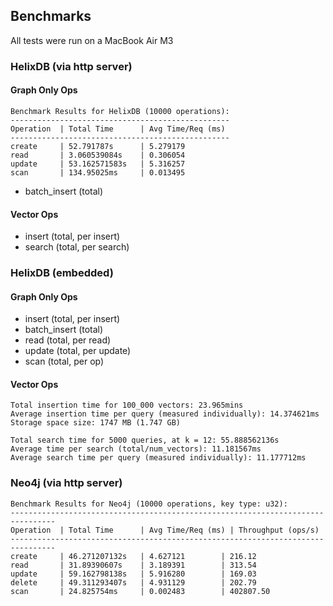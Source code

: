 ## Benchmarks
All tests were run on a MacBook Air M3

### HelixDB (via http server)
#### Graph Only Ops
```
Benchmark Results for HelixDB (10000 operations):
-------------------------------------------------
Operation  | Total Time      | Avg Time/Req (ms)
-------------------------------------------------
create     | 52.791787s      | 5.279179
read       | 3.060539084s    | 0.306054
update     | 53.162571583s   | 5.316257
scan       | 134.95025ms     | 0.013495
```

- batch_insert (total)
#### Vector Ops
- insert (total, per insert)
- search (total, per search)

### HelixDB (embedded)
#### Graph Only Ops
- insert (total, per insert)
- batch_insert (total)
- read (total, per read)
- update (total, per update)
- scan (total, per op)

#### Vector Ops
```
Total insertion time for 100_000 vectors: 23.965mins
Average insertion time per query (measured individually): 14.374621ms
Storage space size: 1747 MB (1.747 GB)
```
```
Total search time for 5000 queries, at k = 12: 55.888562136s
Average time per search (total/num_vectors): 11.181567ms
Average search time per query (measured individually): 11.177712ms
```

### Neo4j (via http server)
```
Benchmark Results for Neo4j (10000 operations, key type: u32):
--------------------------------------------------------------------------------
Operation  | Total Time      | Avg Time/Req (ms) | Throughput (ops/s)
--------------------------------------------------------------------------------
create     | 46.271207132s   | 4.627121        | 216.12
read       | 31.89390607s    | 3.189391        | 313.54
update     | 59.162798138s   | 5.916280        | 169.03
delete     | 49.311293407s   | 4.931129        | 202.79
scan       | 24.825754ms     | 0.002483        | 402807.50
```

